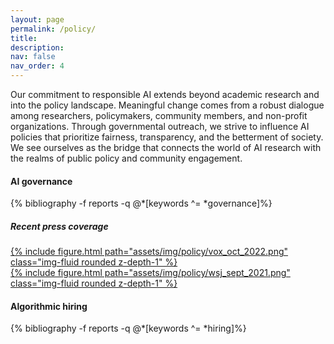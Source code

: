 ```yaml
---
layout: page
permalink: /policy/
title: 
description:
nav: false
nav_order: 4
---
```


<div id="banner-other" style="background-image: url('{{ "/assets/img/banner/Policy.png" | relative_url }}');"></div>

<!-- <h3 class="category" id="policy">Policy</h3> -->

Our commitment to responsible AI extends beyond academic research and
into the policy landscape. Meaningful change comes from a robust
dialogue among researchers, policymakers, community members, and
non-profit organizations. Through governmental outreach, we strive to
influence AI policies that prioritize fairness, transparency, and the
betterment of society. We see ourselves as the bridge that connects
the world of AI research with the realms of public policy and
community engagement.

<h4 class="category" id="governance">AI governance</h4>

<!-- ADS Task force, compotroller report -->

<!-- <h5><b>Read more about our work</b></h5> -->

<div class="publications"> 
{% bibliography -f reports -q @*[keywords ^= *governance]%}
</div>

<h5><b>Recent press coverage</b></h5>

<div class="container">
  <div class="row mt-3">
    <div class="col-sm mt-3 mt-md-0">
    <a href="https://www.vox.com/future-perfect/23387228/ai-bill-of-rights-white-house-artificial-intelligence-bias">
    {% include figure.html path="assets/img/policy/vox_oct_2022.png" class="img-fluid rounded z-depth-1" %}
    </a>
    </div>
    <div class="col-sm mt-3 mt-md-0">
    <a href="https://www.wsj.com/articles/hiring-job-candidates-ai-11632244313">
    {% include figure.html path="assets/img/policy/wsj_sept_2021.png" class="img-fluid rounded z-depth-1" %}
    </a>
    </div>
  </div>
</div>

<h4 class="category" id="hiring">Algorithmic hiring</h4>

<!-- <h5><b>Read more about our work</b></h5> -->

<div class="publications"> 
{% bibliography -f reports -q @*[keywords ^= *hiring]%}
</div>

<!--<h5><b>Recent press coverage</b></h5>-->

<!-- <h4 class="category" id="laws">Responsible AI for peace and security</h4>-->

<!-- ACM Code of Ethics, IEEE report -->







